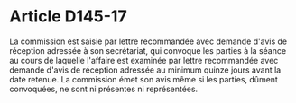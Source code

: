 # Article D145-17

La commission est saisie par lettre recommandée avec demande d'avis de réception adressée à son secrétariat, qui convoque les parties à la séance au cours de laquelle l'affaire est examinée par lettre recommandée avec demande d'avis de réception adressée au minimum quinze jours avant la date retenue.   La commission émet son avis même si les parties, dûment convoquées, ne sont ni présentes ni représentées.